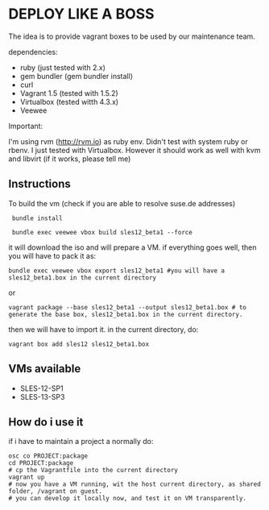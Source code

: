 DEPLOY LIKE A BOSS
==================

The idea is to provide vagrant boxes to be used by our maintenance team.

dependencies:

* ruby (just tested with 2.x)
* gem bundler (gem bundler install)
* curl 
* Vagrant 1.5 (tested with 1.5.2)
* Virtualbox (tested witth 4.3.x)
* Veewee

Important:

I'm using rvm (http://rvm.io) as ruby env. Didn't test with system ruby or rbenv.
I just tested with Virtualbox. However it should work as well with kvm and libvirt (if it works, please tell me)

Instructions
------------

To build the vm (check if you are able to resolve suse.de addresses)

     bundle install

     bundle exec veewee vbox build sles12_beta1 --force

it will download the iso and will prepare a VM.
if everything goes well, then you will have to pack it as:

    bundle exec veewee vbox export sles12_beta1 #you will have a sles12_beta1.box in the current directory

or

    vagrant package --base sles12_beta1 --output sles12_beta1.box # to generate the base box, sles12_beta1.box in the current directory.
 
then we will have to import it. in the current directory, do:

    vagrant box add sles12 sles12_beta1.box 


VMs available
-------------

* SLES-12-SP1 
* SLES-13-SP3

How do i use it
---------------

if i have to maintain a project a normally do:

    osc co PROJECT:package
    cd PROJECT:package
    # cp the Vagrantfile into the current directory
    vagrant up
    # now you have a VM running, wit the host current directory, as shared folder, /vagrant on guest. 
    # you can develop it locally now, and test it on VM transparently. 


